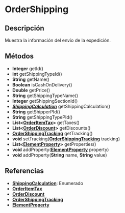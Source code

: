 # OrderShipping

## Descripción

Muestra la información del envío de la expedición.

## Métodos

- **Integer** getId()
- **int** getShippingTypeId()
- **String** getName()
- **Boolean** isCashOnDelivery()
- **Double** getPrice()
- **String** getShippingTypeName()
- **Integer** getShippingSectionId()
- **[*ShippingCalculation*](../../Enums/README.md#ShippingCalculation)** getShippingCalculation()
- **String** getShipperPId()
- **String** getShippingTypePId()
- **List<[OrderItemTax](OrderItemTax.md)>** getTaxes()
- **List<[OrderDiscount](OrderDiscount.md)>** getDiscounts()
- **[OrderShippingTracking](OrderShippingTracking.md)** getTracking()
- **void** setTracking(**[OrderShippingTracking](OrderShippingTracking.md)** tracking)
- **List<[ElementProperty](../ElementProperty.md)>** getProperties()
- **void** addProperty(**[ElementProperty](../ElementProperty.md)** property)
- **void** addProperty(**String** name, **String** value)

## Referencias

- **[ShippingCalculation](../../Enums/README.md#ShippingCalculation)**: Enumerado
- **[OrderItemTax](OrderItemTax.md)**
- **[OrderDiscount](OrderDiscount.md)**
- **[OrderShippingTracking](OrderShippingTracking.md)**
- **[ElementProperty](../ElementProperty.md)**
